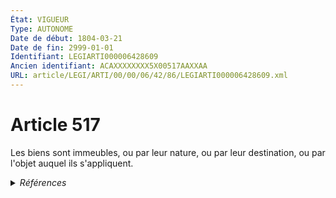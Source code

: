 ```yaml
---
État: VIGUEUR
Type: AUTONOME
Date de début: 1804-03-21
Date de fin: 2999-01-01
Identifiant: LEGIARTI000006428609
Ancien identifiant: ACAXXXXXXXX5X00517AAXXAA
URL: article/LEGI/ARTI/00/00/06/42/86/LEGIARTI000006428609.xml
---
```


<h1>Article 517</h1>

Les biens sont immeubles, ou par leur nature, ou par leur destination, ou par
l'objet auquel ils s'appliquent.


<details>
  <summary><em>Références</em></summary>

  <h2>Références faites par l'article</h2>
  
  <ul>
    <li>
      CODIFICATION source Loi 1804-01-25
    </li>
    <li>
      CREATION source Loi 1804-01-25 promulguée le 4 février 1804
    </li>
  </ul>
</details>
